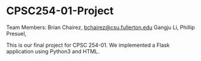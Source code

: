 # CPSC254-01-Project

Team Members:
Brian Chairez, bchairez@csu.fullerton.edu
Gangju Li, 
Phillip Presuel,

This is our final project for CPSC 254-01. We implemented a Flask application using Python3 and HTML.
